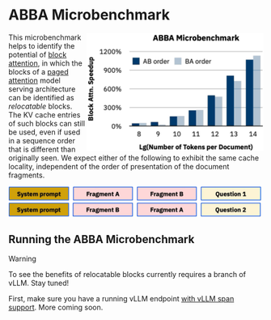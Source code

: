 # ABBA Microbenchmark

<img align="right" src="/benchmarks/abba/abba-chart.svg" width="350">

This microbenchmark helps to identify the potential of [block
attention](https://arxiv.org/pdf/2409), in which the blocks of a
[paged attention](https://arxiv.org/abs/2309.06180) model serving
architecture can be identified as *relocatable* blocks. The KV cache
entries of such blocks can still be used, even if used in a sequence
order that is different than originally seen. We expect either of the
following to exhibit the same cache locality, independent of the order
of presentation of the document fragments.

<img src="./abba-diagram.svg" width=500>

## Running the ABBA Microbenchmark

> [!WARNING]
> To see the benefits of relocatable blocks currently requires a
> branch of vLLM. Stay tuned!

First, make sure you have a running vLLM endpoint [with vLLM span
support](/docs/vllm.md). More coming soon.

